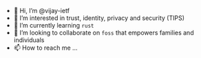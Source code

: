 - 👋 Hi, I’m @vijay-ietf
- 👀 I’m interested in trust, identity, privacy and security (TIPS)
- 🌱 I’m currently learning `rust`
- 💞️ I’m looking to collaborate on `foss` that empowers families and individuals
- 📫 How to reach me ...

<!---
vijay-ietf/vijay-ietf is a ✨ special ✨ repository because its `README.md` (this file) appears on your GitHub profile.
You can click the Preview link to take a look at your changes.
--->
